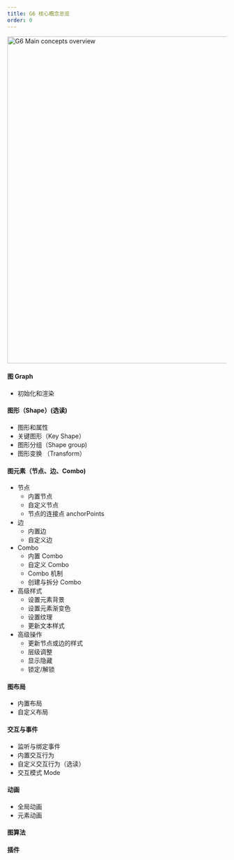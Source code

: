 ```yaml
---
title: G6 核心概念总览
order: 0
---
```


<img src='https://gw.alipayobjects.com/mdn/rms_f8c6a0/afts/img/A*I0RoTKgsvSEAAAAAAAAAAAAAARQnAQ' width='750' alt='G6 Main concepts overview'/>

#### 图 Graph

- 初始化和渲染

#### 图形（Shape）(选读)

- 图形和属性
- 关键图形（Key Shape）
- 图形分组（Shape group)
- 图形变换 （Transform）

#### 图元素（节点、边、Combo)

- 节点
  - 内置节点
  - 自定义节点
  - 节点的连接点 anchorPoints
- 边
  - 内置边
  - 自定义边
- Combo
  - 内置 Combo
  - 自定义 Combo
  - Combo 机制
  - 创建与拆分 Combo
- 高级样式
  - 设置元素背景
  - 设置元素渐变色
  - 设置纹理
  - 更新文本样式
- 高级操作
  - 更新节点或边的样式
  - 层级调整
  - 显示隐藏
  - 锁定/解锁

#### 图布局

- 内置布局
- 自定义布局

#### 交互与事件

- 监听与绑定事件
- 内置交互行为
- 自定义交互行为（选读）
- 交互模式 Mode

#### 动画

- 全局动画
- 元素动画

#### 图算法

#### 插件
